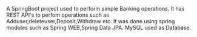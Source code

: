 A SpringBoot project used to perform simple Banking operations.
It has REST API's to perfom operations such as Adduser,deleteuser,Deposit,Withdraw etc.
It was done using spring modules such as Spring WEB,Spring Data JPA.
MySQL used as Database.
